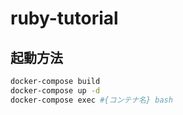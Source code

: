 # ruby-tutorial

## 起動方法

```bash
docker-compose build
docker-compose up -d
docker-compose exec #{コンテナ名} bash
```

